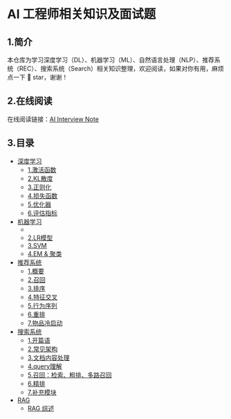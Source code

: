 # AI 工程师相关知识及面试题

## 1.简介

本仓库为学习深度学习（DL）、机器学习（ML）、自然语言处理（NLP）、推荐系统（REC）、搜索系统（Search）相关知识整理，欢迎阅读，如果对你有用，麻烦点一下 🌟 star，谢谢！


## 2.在线阅读

在线阅读链接：[AI Interview Note](https://dongnian.icu/ai_interview_note)

## 3.目录


- [深度学习](docs/dl/README.md)
  - [1.激活函数](docs/dl/1.激活函数.md)
  - [2.KL散度](docs/dl/2.KL散度.md)
  - [3.正则化](docs/dl/3.正则化.md)
  - [4.损失函数](docs/dl/4.损失函数.md)
  - [5.优化器](docs/dl/5.优化器.md)
  - [6.评估指标](docs/dl/6.评估指标.md)
- [机器学习](docs/ml/README.md)
  - [](docs/ml)
  - [2.LR模型](docs/ml/2.LR模型.md)
  - [3.SVM](docs/ml/3.SVM.md)
  - [4.EM & 聚类](docs/ml/4.EM%20&%20聚类.md)
- [推荐系统](docs/rec/README.md)
  - [1.概要](/docs/rec/1.概要.md)
  - [2.召回](/docs/rec/2.召回.md)
  - [3.排序](/docs/rec/3.排序.md)
  - [4.特征交叉](/docs/rec/4.特征交叉.md)
  - [5.行为序列](/docs/rec/5.行为序列.md)
  - [6.重排](/docs/rec/6.重排.md)
  - [7.物品冷启动](/docs/rec/7.物品冷启动.md)
- [搜索系统](docs/search/README.md)
  - [1.开篇语](docs/search/1.开篇语.md)
  - [2.常见架构](docs/search/2.常见架构.md)
  - [3.文档内容处理](docs/search/3.文档内容处理.md)
  - [4.query理解](docs/search/4.query理解.md)
  - [5.召回：检索、粗排、多路召回](docs/search/5.召回：检索、粗排、多路召回.md)
  - [6.精排](docs/search/6.精排.md)
  - [7.补充模块](docs/search/7.补充模块.md)
- [RAG](docs/rag/README.md)
  - [RAG 综述](docs/rag/综述-面向大模型的检索增强生成（RAG）.md)

